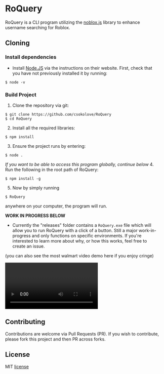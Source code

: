 # RoQuery

RoQuery is a CLI program utilizing the [noblox.js](https://github.com/noblox/noblox.js) library to enhance username searching for Roblox.

## Cloning

### Install dependencies

* Install [Node.JS](https://nodejs.org/en/) via the instructions on their website. First, check that you have not previously installed it by running:
```Shell
$ node -v
```

### Build Project
1. Clone the repository via git:
```Shell
$ git clone https://github.com/csokolove/RoQuery
$ cd RoQuery
```
2. Install all the required libraries:
```Shell
$ npm install
```
3. Ensure the project runs by entering:
```Shell
$ node .
```
*If you want to be able to access this program globally, continue below*
4. Run the following in the root path of RoQuery:
```Shell
$ npm install -g
```
5. Now by simply running
```Shell
$ RoQuery
```
anywhere on your computer, the program will run.

**WORK IN PROGRESS BELOW**
- Currently the "releases" folder contains a `RoQuery.exe` file which will allow you to run RoQuery with a click of a button. Still a major work-in-progress and only functions on specific environments. If you're interested to learn more about why, or how this works, feel free to create an issue.

(you can also see the most walmart video demo here if you enjoy cringe)

![demo](https://user-images.githubusercontent.com/94080789/143133518-3eff6177-9932-48b2-887d-2ec0155e0b7c.mp4)

## Contributing

Contributions are welcome via Pull Requests (PR).
If you wish to contribute, please fork this project and then PR across forks.

## License

MIT [license](LICENSE)
